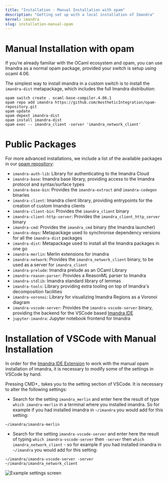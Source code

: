 ```yaml
---
title: "Installation - Manual Installation with opam"
description: "Getting set up with a local installation of Imandra"
kernel: imandra
slug: installation-manual-opam
---
```


# Manual Installation with opam

If you’re already familiar with the OCaml ecosystem and opam, you can use Imandra as a normal opam package, provided your switch is setup using ocaml 4.06.

The simplest way to install imandra in a custom switch is to install the `imandra-dist` metapackage, which includes the full Imandra distribution:

```sh.copy
opam switch create . ocaml-base-compiler.4.06.1
opam repo add imandra https://github.com/AestheticIntegration/opam-repository.git
opam update
opam depext imandra-dist
opam install imandra-dist
opam exec -- imandra_client -server 'imandra_network_client'
```


# Public Packages

For more advanced installations, we include a list of the available packages in our [opam repository](https://github.com/AestheticIntegration/opam-repository):

- `imandra-auth-lib`: Library for authenticating to the Imandra Cloud
- `imandra-base`: Imandra base library, providing access to the Imandra protocol and syntax/surface types
- `imandra-base-bin`: Provides the `imandra-extract` and `imandra-codegen` binaries
- `imandra-client`: Imandra client library, providing entrypoints for the creation of custom Imandra clients
- `imandra-client-bin`: Provides the `imandra_client` binary
- `imandra-client-http-server`: Provides the `imandra_client_http_server` binary
- `imandra-cmd`: Provides the `imandra_cmd` binary (the Imandra launcher)
- `imandra-deps`: Metapackage used to synchronise dependency versions for all the `imandra-dist` packages
- `imandra-dist`: Metapackage used to install all the Imandra packages in one go
- `imandra-merlin`: Merlin extensions for imandra
- `imandra-network`: Provides the `imandra_network_client` binary, to be used as a server for `imandra_client`
- `imandra-prelude`: Imandra prelude as an OCaml Library
- `imandra-reason-parser`: Provides a ReasonML parser to Imandra
- `imandra-stdlib`: Imandra standard library of lemmas
- `imandra-tools`: Library providing extra tooling on top of Imandra's decomposition facilities
- `imandra-voronoi`: Library for visualizing Imandra Regions as a Voronoi diagram
- `imandra-vscode-server`: Provides the `imandra-vscode-server` binary, providing the backend for the VSCode based [Imandra IDE](https://marketplace.visualstudio.com/items?itemName=aestheticintegration.iml-vscode)
- `jupyter-imandra`: Jupyter notebook frontend for Imandra

# Installation of VSCode with Manual Installation

In order for the [Imandra IDE Extension](https://marketplace.visualstudio.com/items?itemName=aestheticintegration.iml-vscode) to work with the manual opam installation of imandra, it is necessary to modify some of the settings in VSCode by hand.

Pressing CMD+`,` takes you to the setting section of VSCode. It is necessary to alter the following settings:

- Search for the setting `imandra_merlin` and enter here the result of type `which imandra-merlin` in a terminal where you installed imandra. So for example if you had installed imandra in `~/imandra` you would add for this setting:

```
~/imandra/imandra-merlin
```


- Search for the setting `imandra-vscode-server` and enter here the result of typing `which imandra-vscode-server` then `-server` then `which imandra_network_client` - so for example if you had installed imandra in `~/imandra` you would add for this setting:

```
~/imandra/imandra-vscode-server -server ~/imandra/imandra_network_client
```


![Example settings screen](https://storage.googleapis.com/imandra-assets/images/docs/ImandraVSCodeManualOpam.png)
